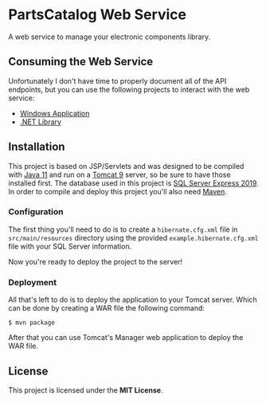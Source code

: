 # PartsCatalog Web Service

A web service to manage your electronic components library.


## Consuming the Web Service

Unfortunately I don't have time to properly document all of the API endpoints,
but you can use the following projects to interact with the web service:

  - [Windows Application](https://github.com/innoveworkshop/PartsCatalog-Desktop)
  - [.NET Library](https://github.com/innoveworkshop/PartsCatalog.NET)


## Installation

This project is based on JSP/Servlets and was designed to be compiled with
[Java 11](https://adoptopenjdk.net/releases.html?variant=openjdk11&jvmVariant=openj9)
and run on a [Tomcat 9](https://tomcat.apache.org/download-90.cgi) server, so be
sure to have those installed first. The database used in this project is
[SQL Server Express 2019](https://go.microsoft.com/fwlink/?linkid=866658).
In order to compile and deploy this project you'll also need
[Maven](https://maven.apache.org/).

### Configuration

The first thing you'll need to do is to create a `hibernate.cfg.xml` file
in `src/main/resources` directory using the provided
`example.hibernate.cfg.xml` file with your SQL Server information.

Now you're ready to deploy the project to the server!

### Deployment

All that's left to do is to deploy the application to your Tomcat server. Which
can be done by creating a WAR file the following command:

    $ mvn package

After that you can use Tomcat's Manager web application to deploy the WAR file.


## License

This project is licensed under the **MIT License**.
